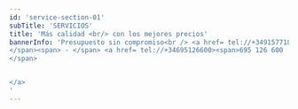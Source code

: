 ```yaml
---
id: 'service-section-01'
subTitle: 'SERVICIOS'
title: 'Más calidad <br/> con los mejores precios'
bannerInfo: 'Presupuesto sin compromiso<br /> <a href= tel://+34915771849><span>915 771 849
</span><span> - </span> <a href= tel://+34695126600><span>695 126 600
</span>


</a>
'
---
```

